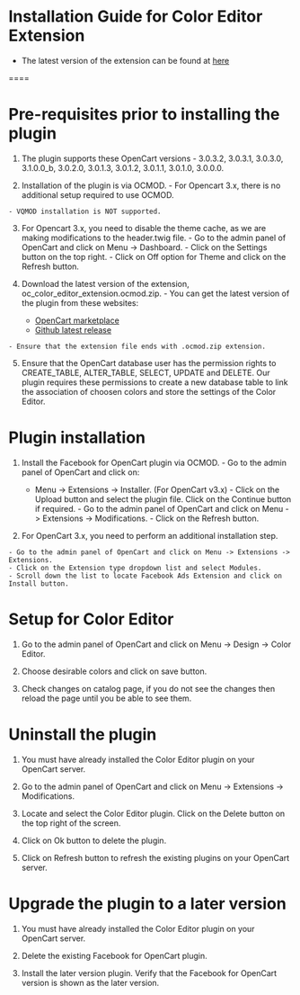 Installation Guide for Color Editor Extension
====
- The latest version of the extension can be found at [here](https://github.com/facebookincubator/Facebook-For-OpenCart/releases/latest)

====
# Pre-requisites prior to installing the plugin
  1. The plugin supports these OpenCart versions - 3.0.3.2, 3.0.3.1, 3.0.3.0, 3.1.0.0_b, 3.0.2.0, 3.0.1.3, 3.0.1.2, 3.0.1.1, 3.0.1.0, 3.0.0.0.

  2. Installation of the plugin is via OCMOD.
    - For Opencart 3.x, there is no additional setup required to use OCMOD.

    - VQMOD installation is NOT supported.

  3. For Opencart 3.x, you need to disable the theme cache, as we are making modifications to the header.twig file.
    - Go to the admin panel of OpenCart and click on Menu -> Dashboard.
    - Click on the Settings button on the top right.
    - Click on Off option for Theme and click on the Refresh button.

  4. Download the latest version of the extension, oc_color_editor_extension.ocmod.zip.
    - You can get the latest version of the plugin from these websites:
      - [OpenCart marketplace](https://www.opencart.com/index.php?route=marketplace/extension/info&extension_id=36729)
      - [Github latest release](https://github.com/angelfcm/oc_color_editor_extension/releases/latest)

    - Ensure that the extension file ends with .ocmod.zip extension.

  5. Ensure that the OpenCart database user has the permission rights to CREATE_TABLE, ALTER_TABLE, SELECT, UPDATE and DELETE. Our plugin requires these permissions to create a new database table to link the association of choosen colors and store the settings of the Color Editor.

# Plugin installation
  1. Install the Facebook for OpenCart plugin via OCMOD.
    - Go to the admin panel of OpenCart and click on:
      - Menu -> Extensions -> Installer. (For OpenCart v3.x)
    - Click on the Upload button and select the plugin file. Click on the Continue button if required.
    - Go to the admin panel of OpenCart and click on Menu -> Extensions -> Modifications.
    - Click on the Refresh button.

  2. For OpenCart 3.x, you need to perform an additional installation step.

    - Go to the admin panel of OpenCart and click on Menu -> Extensions -> Extensions.
    - Click on the Extension type dropdown list and select Modules.
    - Scroll down the list to locate Facebook Ads Extension and click on Install button.

# Setup for Color Editor
  1. Go to the admin panel of OpenCart and click on Menu -> Design -> Color Editor.

  2. Choose desirable colors and click on save button.

  3. Check changes on catalog page, if you do not see the changes then reload the page until you be able to see them.

# Uninstall the plugin
  1. You must have already installed the Color Editor plugin on your OpenCart server.
  
  2. Go to the admin panel of OpenCart and click on Menu -> Extensions -> Modifications.
  
  3. Locate and select the Color Editor plugin. Click on the Delete button on the top right of the screen. 
  
  4. Click on Ok button to delete the plugin.
  
  5. Click on Refresh button to refresh the existing plugins on your OpenCart server.

# Upgrade the plugin to a later version
  1. You must have already installed the Color Editor plugin on your OpenCart server.
  
  2. Delete the existing Facebook for OpenCart plugin.

  3. Install the later version plugin. Verify that the Facebook for OpenCart version is shown as the later version.